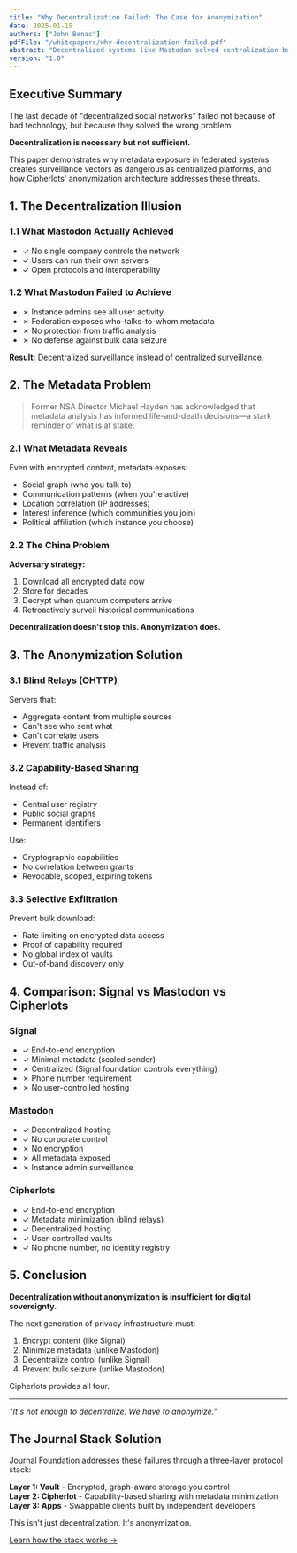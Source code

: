 ```yaml
---
title: "Why Decentralization Failed: The Case for Anonymization"
date: 2025-01-15
authors: ["John Benac"]
pdfFile: "/whitepapers/why-decentralization-failed.pdf"
abstract: "Decentralized systems like Mastodon solved centralization but created new surveillance vectors. This paper argues that anonymization—through metadata minimization and traffic obfuscation—is the missing ingredient for true digital sovereignty."
version: "1.0"
---
```


## Executive Summary

The last decade of "decentralized social networks" failed not because of bad technology, but because they solved the wrong problem. 

**Decentralization is necessary but not sufficient.**

This paper demonstrates why metadata exposure in federated systems creates surveillance vectors as dangerous as centralized platforms, and how Cipherlots' anonymization architecture addresses these threats.

## 1. The Decentralization Illusion

### 1.1 What Mastodon Actually Achieved

- ✓ No single company controls the network
- ✓ Users can run their own servers
- ✓ Open protocols and interoperability

### 1.2 What Mastodon Failed to Achieve

- ✗ Instance admins see all user activity
- ✗ Federation exposes who-talks-to-whom metadata
- ✗ No protection from traffic analysis
- ✗ No defense against bulk data seizure

**Result:** Decentralized surveillance instead of centralized surveillance.

## 2. The Metadata Problem

> Former NSA Director Michael Hayden has acknowledged that metadata analysis has informed life-and-death decisions—a stark reminder of what is at stake.

### 2.1 What Metadata Reveals

Even with encrypted content, metadata exposes:

- Social graph (who you talk to)
- Communication patterns (when you're active)
- Location correlation (IP addresses)
- Interest inference (which communities you join)
- Political affiliation (which instance you choose)

### 2.2 The China Problem

**Adversary strategy:**
1. Download all encrypted data now
2. Store for decades
3. Decrypt when quantum computers arrive
4. Retroactively surveil historical communications

**Decentralization doesn't stop this. Anonymization does.**

## 3. The Anonymization Solution

### 3.1 Blind Relays (OHTTP)

Servers that:
- Aggregate content from multiple sources
- Can't see who sent what
- Can't correlate users
- Prevent traffic analysis

### 3.2 Capability-Based Sharing

Instead of:
- Central user registry
- Public social graphs
- Permanent identifiers

Use:
- Cryptographic capabilities
- No correlation between grants
- Revocable, scoped, expiring tokens

### 3.3 Selective Exfiltration

Prevent bulk download:
- Rate limiting on encrypted data access
- Proof of capability required
- No global index of vaults
- Out-of-band discovery only

## 4. Comparison: Signal vs Mastodon vs Cipherlots

### Signal
- ✓ End-to-end encryption
- ✓ Minimal metadata (sealed sender)
- ✗ Centralized (Signal foundation controls everything)
- ✗ Phone number requirement
- ✗ No user-controlled hosting

### Mastodon  
- ✓ Decentralized hosting
- ✓ No corporate control
- ✗ No encryption
- ✗ All metadata exposed
- ✗ Instance admin surveillance

### Cipherlots
- ✓ End-to-end encryption
- ✓ Metadata minimization (blind relays)
- ✓ Decentralized hosting
- ✓ User-controlled vaults
- ✓ No phone number, no identity registry

## 5. Conclusion

**Decentralization without anonymization is insufficient for digital sovereignty.**

The next generation of privacy infrastructure must:
1. Encrypt content (like Signal)
2. Minimize metadata (unlike Mastodon)
3. Decentralize control (unlike Signal)
4. Prevent bulk seizure (unlike Mastodon)

Cipherlots provides all four.

---

*"It's not enough to decentralize. We have to anonymize."*
## The Journal Stack Solution

Journal Foundation addresses these failures through a three-layer protocol stack:

**Layer 1: Vault** - Encrypted, graph-aware storage you control  
**Layer 2: Cipherlot** - Capability-based sharing with metadata minimization  
**Layer 3: Apps** - Swappable clients built by independent developers

This isn't just decentralization. It's anonymization.

[Learn how the stack works →](/stack)
